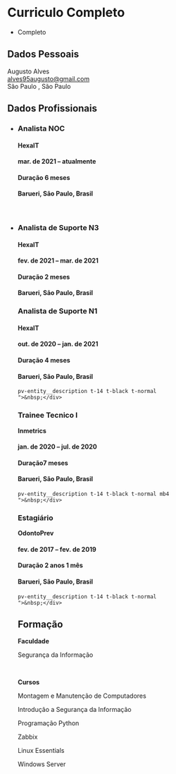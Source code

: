 <p>&nbsp;</p>
<p></p>
<h1>Curriculo Completo</h1>
<ul id="menu">
<li class="ativo">Completo</li>
</ul>
<div class="secao">
<h2>Dados Pessoais</h2>
<div id="hcard-Augusto-Alves" class="vcard"><img /><span class="given-name">Augusto</span> <span class="family-name">Alves</span></div>
<div class="vcard"><a class="email" href="mailto:alves95augusto@gmail.com">alves95augusto@gmail.com</a>
<div class="adr"><span class="locality">S&atilde;o Paulo</span> , <span class="region">S&atilde;o Paulo</span></div>
</div>
</div>
<div class="secao">
<h2>Dados Profissionais</h2>
<ul class="pv-entity__position-group mt2">
<li class="pv-entity__position-group-role-item">
<div id="ember435" class="ember-view">
<div class="pv-entity__role-details">
<div class="display-flex justify-space-between full-width">
<div class="pv-entity__role-container">
<div class="pv-entity__role-details-container
          pv-entity__role-details-container--timeline
          pv-entity__role-details-container--bottom-margin">
<div class="pv-entity__summary-info-v2 pv-entity__summary-info--background-section pv-entity__summary-info-margin-top
            mb2">
<h3 class="t-14 t-black t-bold">Analista NOC</h3>
<h4 class="t-14 t-black t-normal">HexaIT</h4>
<div class="display-flex">
<h4 class="pv-entity__date-range t-14 t-black--light t-normal">mar. de 2021 &ndash; atualmente</h4>
<h4 class="t-14 t-black--light t-normal"><span class="visually-hidden">Dura&ccedil;&atilde;o </span><span class="pv-entity__bullet-item-v2">6 meses</span></h4>
</div>
<h4 class="pv-entity__location t-14 t-black--light t-normal block">Barueri, S&atilde;o Paulo, Brasil</h4>
</div>
<div id="ember436" class="pv-entity__extra-details t-14 t-black--light ember-view">
<div class="inline-show-more-text
    
    
    
    pv-entity__description t-14 t-black t-normal
    ">Gerenciamento de lives;<br />Defini&ccedil;&atilde;o de pol&iacute;ticas de Seguran&ccedil;a;<br />Monitoramento dos ambientes (NOC 24x7);<br />Registro das solicita&ccedil;&otilde;es de servi&ccedil;o;<br />Triagem e tratamento dos chamados;<br />Suporte &agrave;s d&uacute;vidas dos colaboradores;<br />Suporte para resolu&ccedil;&atilde;o de incidentes;<br />An&aacute;lise e pesquisa dos problemas;<br />An&aacute;lise peri&oacute;dica dos servi&ccedil;os de infraestrutura de TI;<br />Sustenta&ccedil;&atilde;o infraestrutura de TI;<br />Confec&ccedil;&atilde;o de documentos (Documenta&ccedil;&atilde;o de processos);<br />Monitoramento proativo (Zabbix, PRTG);<br />Analise e troubleshooting em roteadores alocados no cliente (Unifi);<br />Atendimento ao cliente (telef&ocirc;nico e via e-mail);<br />Gerar relat&oacute;rios de disponibilidade (VPABX);<br />Monitoramento de Infraestrutura;<br />Monitoramento de Link.</div>
</div>
</div>
</div>
<div class="pv-entity__actions">&nbsp;</div>
</div>
</div>
</div>
</li>
<li class="pv-entity__position-group-role-item">
<div id="ember438" class="ember-view">
<div class="pv-entity__role-details">
<div class="display-flex justify-space-between full-width">
<div class="pv-entity__role-container">
<div class="pv-entity__role-details-container
          pv-entity__role-details-container--timeline
          pv-entity__role-details-container--bottom-margin">
<div class="pv-entity__summary-info-v2 pv-entity__summary-info--background-section pv-entity__summary-info-margin-top
            mb2">
<h3 class="t-14 t-black t-bold">Analista de Suporte N3</h3>
<h4 class="t-14 t-black t-normal">HexaIT</h4>
<div class="display-flex">
<h4 class="pv-entity__date-range t-14 t-black--light t-normal">fev. de 2021 &ndash; mar. de 2021</h4>
<h4 class="t-14 t-black--light t-normal"><span class="visually-hidden">Dura&ccedil;&atilde;o </span><span class="pv-entity__bullet-item-v2">2 meses</span></h4>
</div>
<h4 class="pv-entity__location t-14 t-black--light t-normal block">Barueri, S&atilde;o Paulo, Brasil</h4>
</div>
<div id="ember439" class="pv-entity__extra-details t-14 t-black--light ember-view">
<div class="inline-show-more-text
    inline-show-more-text--is-collapsed
    
    
    pv-entity__description t-14 t-black t-normal
    ">Abertura de chamados n&iacute;vel 1, 2 e 3;<br />Acompanhamento de Demandas internas/externas;<br />Atendimento ao cliente;<br />Centraliza&ccedil;&atilde;o de projetos.</div>
</div>
</div>
</div>
</div>
</div>
</div>
</li>
<li class="pv-entity__position-group-role-item">
<div id="ember441" class="ember-view">
<div class="pv-entity__role-details">
<div class="display-flex justify-space-between full-width">
<div class="pv-entity__role-container">
<div class="pv-entity__role-details-container
          ">
<div class="pv-entity__summary-info-v2 pv-entity__summary-info--background-section pv-entity__summary-info-margin-top
            mb2">
          
<h3 class="t-14 t-black t-bold">Analista de Suporte N1</h3>
<h4 class="t-14 t-black t-normal">HexaIT</h4>
<div class="display-flex">
<h4 class="pv-entity__date-range t-14 t-black--light t-normal">out. de 2020 &ndash; jan. de 2021</h4>
<h4 class="t-14 t-black--light t-normal"><span class="visually-hidden">Dura&ccedil;&atilde;o </span><span class="pv-entity__bullet-item-v2">4 meses</span></h4>
</div>
<h4 class="pv-entity__location t-14 t-black--light t-normal block">Barueri, S&atilde;o Paulo, Brasil</h4>
</div>
<div id="ember442" class="pv-entity__extra-details t-14 t-black--light ember-view">
<div class="inline-show-more-text
    inline-show-more-text--is-collapsed
    
    
    pv-entity__description t-14 t-black t-normal
    ">Abertura de chamados n&iacute;vel 1, 2;<br />Acompanhamento de Demandas internas/externas;<br />Atendimento ao cliente;<br />Auxilio em projetos.</div>
<div class="inline-show-more-text
    inline-show-more-text--is-collapsed
    
    
    pv-entity__description t-14 t-black t-normal
    ">&nbsp;</div>
<div class="inline-show-more-text
    inline-show-more-text--is-collapsed
    
    
    pv-entity__description t-14 t-black t-normal
    ">----------------------------------------------------------------------------------------</div>
</div>
</div>
</div>
</div>
</div>
</div>
</li>
<li class="pv-entity__position-group-role-item">
<div id="ember435" class="ember-view">
<div class="pv-entity__role-details">
<div class="display-flex justify-space-between full-width">
<div class="pv-entity__role-container">
<div class="pv-entity__role-details-container
          pv-entity__role-details-container--timeline
          pv-entity__role-details-container--bottom-margin">
<div class="pv-entity__summary-info-v2 pv-entity__summary-info--background-section pv-entity__summary-info-margin-top
            mb2">
<div class="pv-entity__summary-info pv-entity__summary-info--background-section
    mb2">
<h3 class="t-16 t-black t-bold">Trainee Tecnico I</h3>
<p class="visually-hidden"><strong>Inmetrics</strong></p>
<div class="display-flex">
<h4 class="pv-entity__date-range t-14 t-black--light t-normal">jan. de 2020 &ndash; jul. de 2020</h4>
<h4 class="t-14 t-black--light t-normal"><span class="visually-hidden">Dura&ccedil;&atilde;o</span><span class="pv-entity__bullet-item-v2">7 meses</span></h4>
</div>
<h4 class="pv-entity__location t-14 t-black--light t-normal block">Barueri, S&atilde;o Paulo, Brasil</h4>
</div>
<div id="ember450" class="pv-entity__extra-details t-14 t-black--light ember-view">
<div class="inline-show-more-text
    
    
    
    pv-entity__description t-14 t-black t-normal mb4
    ">Campanha de conscientiza&ccedil;&atilde;o;<br />Atendimento a clientes;<br />Execu&ccedil;&atilde;o/apresenta&ccedil;&atilde;o de pentests internos/externos;<br />Trabalho em conjunto para elabora&ccedil;&atilde;o de matriz SOD;<br />Auxilio em demandas de projetos.</div>
<div class="inline-show-more-text
    
    
    
    pv-entity__description t-14 t-black t-normal mb4
    ">&nbsp;</div>
<div class="inline-show-more-text
    
    
    
    pv-entity__description t-14 t-black t-normal mb4
    ">----------------------------------------------------------------------------------------</div>
</div>
</div>
</div>
</div>
</div>
</div>
</div>
</li>
<li class="pv-entity__position-group-role-item">
<div id="ember435" class="ember-view">
<div class="pv-entity__role-details">
<div class="display-flex justify-space-between full-width">
<div class="pv-entity__role-container">
<div class="pv-entity__role-details-container
          pv-entity__role-details-container--timeline
          pv-entity__role-details-container--bottom-margin">
<div class="pv-entity__summary-info-v2 pv-entity__summary-info--background-section pv-entity__summary-info-margin-top
            mb2">
<div class="pv-entity__summary-info pv-entity__summary-info--background-section
    mb2">
<div class="pv-entity__summary-info pv-entity__summary-info--background-section
    mb2">
<h3 class="t-16 t-black t-bold">Estagi&aacute;rio</h3>
<p class="visually-hidden"><strong>OdontoPrev</strong></p>
<div class="display-flex">
<h4 class="pv-entity__date-range t-14 t-black--light t-normal">fev. de 2017 &ndash; fev. de 2019</h4>
<h4 class="t-14 t-black--light t-normal"><span class="visually-hidden">Dura&ccedil;&atilde;o </span><span class="pv-entity__bullet-item-v2">2 anos 1 m&ecirc;s</span></h4>
</div>
<div class="pv-entity__summary-info pv-entity__summary-info--background-section
    mb2">
<h4 class="pv-entity__location t-14 t-black--light t-normal block">Barueri, S&atilde;o Paulo, Brasil</h4>
</div>
<div id="ember450" class="pv-entity__extra-details t-14 t-black--light ember-view">
<div class="inline-show-more-text
    
    
    
    pv-entity__description t-14 t-black t-normal mb4
    ">Campanha de conscientiza&ccedil;&atilde;o;</div>
</div>
</div>
<div id="ember459" class="pv-entity__extra-details t-14 t-black--light ember-view">
<div class="inline-show-more-text
    
    
    
    pv-entity__description t-14 t-black t-normal
    ">Gerenciamento/execu&ccedil;&atilde;o de chamados/RDM;<br />Publica&ccedil;&otilde;es internas/externas;<br />Gerenciamento de backup/restore;<br />Gerenciamento de endere&ccedil;os IP no IPAM/Firewall;<br />Gerenciamento de licen&ccedil;as de software;<br />Gerenciamento de contas/grupos no AD;<br />Gerenciamento de regras de proxy/firewall.</div>
<div class="inline-show-more-text
    
    
    
    pv-entity__description t-14 t-black t-normal
    ">&nbsp;</div>
<div class="inline-show-more-text
    
    
    
    pv-entity__description t-14 t-black t-normal
    ">----------------------------------------------------------------------------------------</div>
</div>
</div>
</div>
</div>
</div>
</div>
</div>
</div>
</li>
</ul>
</div>
<div class="secao">
<h2>Forma&ccedil;&atilde;o</h2>
<p><strong>Faculdade&nbsp;</strong></p>
<p>Seguran&ccedil;a da Informa&ccedil;&atilde;o</p>
<p>&nbsp;</p>
<p><strong>Cursos</strong></p>
<p>Montagem e Manuten&ccedil;&atilde;o de Computadores</p>
<p>Introdu&ccedil;&atilde;o a Seguran&ccedil;a da Informa&ccedil;&atilde;o</p>
<p>Programa&ccedil;&atilde;o Python</p>
<p>Zabbix</p>
<p>Linux Essentials</p>
<p>Windows Server</p>
</div>
<div id="footnote">&nbsp;</div>
